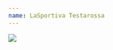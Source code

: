 ```yaml
---
name: LaSportiva Testarossa
---
```

<div style="width: 30%; height: auto">
<a href="https://www.amazon.com/Sportiva-Testarossa-Climbing-Shoe-Yellow/dp/B002K016LA/ref=as_li_ss_il?dchild=1&keywords=la+sportiva+testarossa&qid=1596432835&sr=8-3&linkCode=li2&tag=kombatkitchen-20&linkId=e6a6f109f42e9226f7b6d53540e4b5c6&language=en_US" target="_blank"><img border="0" src="//ws-na.amazon-adsystem.com/widgets/q?_encoding=UTF8&ASIN=B002K016LA&Format=_SL160_&ID=AsinImage&MarketPlace=US&ServiceVersion=20070822&WS=1&tag=kombatkitchen-20&language=en_US" ></a><img src="https://ir-na.amazon-adsystem.com/e/ir?t=kombatkitchen-20&language=en_US&l=li2&o=1&a=B002K016LA" width="1" height="1" border="0" alt="" style="border:none !important; margin:0px !important;" />
</div>
